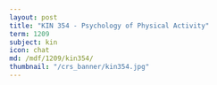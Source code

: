 ```yaml
---
layout: post
title: "KIN 354 - Psychology of Physical Activity"
term: 1209
subject: kin
icon: chat
md: /mdf/1209/kin354/
thumbnail: "/crs_banner/kin354.jpg"
---
```


